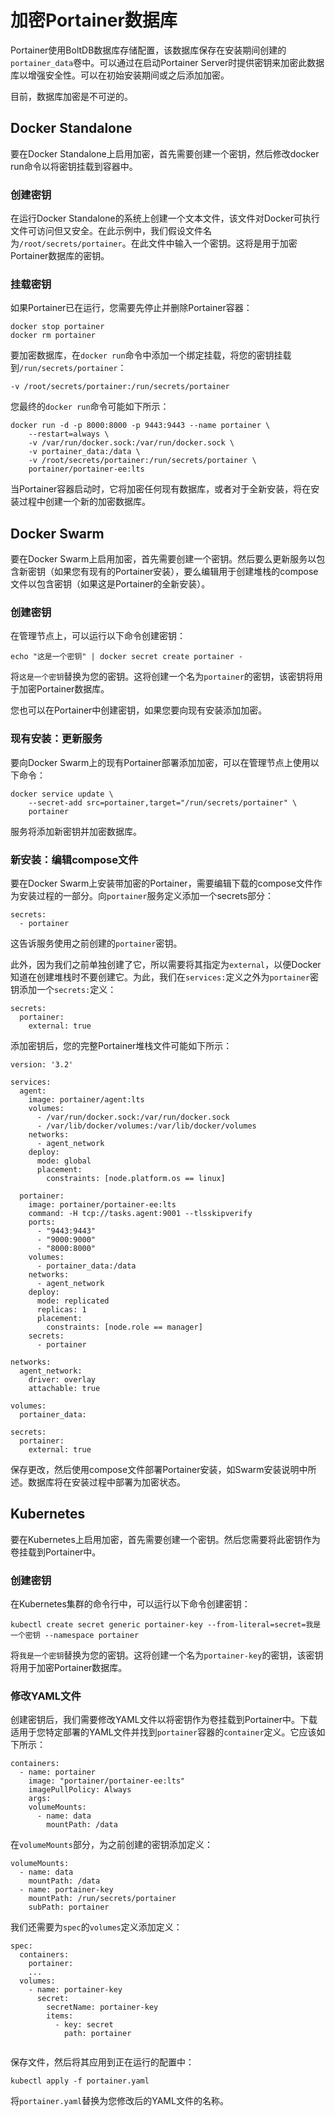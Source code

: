 # 加密Portainer数据库

Portainer使用BoltDB数据库存储配置，该数据库保存在安装期间创建的`portainer_data`卷中。可以通过在启动Portainer Server时提供密钥来加密此数据库以增强安全性。可以在初始安装期间或之后添加加密。

目前，数据库加密是不可逆的。

## Docker Standalone

要在Docker Standalone上启用加密，首先需要创建一个密钥，然后修改docker run命令以将密钥挂载到容器中。

### 创建密钥

在运行Docker Standalone的系统上创建一个文本文件，该文件对Docker可执行文件可访问但又安全。在此示例中，我们假设文件名为`/root/secrets/portainer`。在此文件中输入一个密钥。这将是用于加密Portainer数据库的密钥。

### 挂载密钥

如果Portainer已在运行，您需要先停止并删除Portainer容器：

```
docker stop portainer
docker rm portainer
```

要加密数据库，在`docker run`命令中添加一个绑定挂载，将您的密钥挂载到`/run/secrets/portainer`：

```
-v /root/secrets/portainer:/run/secrets/portainer
```

您最终的`docker run`命令可能如下所示：

```
docker run -d -p 8000:8000 -p 9443:9443 --name portainer \
    --restart=always \
    -v /var/run/docker.sock:/var/run/docker.sock \
    -v portainer_data:/data \
    -v /root/secrets/portainer:/run/secrets/portainer \
    portainer/portainer-ee:lts
```

当Portainer容器启动时，它将加密任何现有数据库，或者对于全新安装，将在安装过程中创建一个新的加密数据库。

## Docker Swarm

要在Docker Swarm上启用加密，首先需要创建一个密钥。然后要么更新服务以包含新密钥（如果您有现有的Portainer安装），要么编辑用于创建堆栈的compose文件以包含密钥（如果这是Portainer的全新安装）。

### 创建密钥

在管理节点上，可以运行以下命令创建密钥：

```
echo "这是一个密钥" | docker secret create portainer -
```

将`这是一个密钥`替换为您的密钥。这将创建一个名为`portainer`的密钥，该密钥将用于加密Portainer数据库。

您也可以在Portainer中创建密钥，如果您要向现有安装添加加密。

### 现有安装：更新服务

要向Docker Swarm上的现有Portainer部署添加加密，可以在管理节点上使用以下命令：

```
docker service update \
    --secret-add src=portainer,target="/run/secrets/portainer" \
    portainer
```

服务将添加新密钥并加密数据库。

### 新安装：编辑compose文件

要在Docker Swarm上安装带加密的Portainer，需要编辑下载的compose文件作为安装过程的一部分。向`portainer`服务定义添加一个secrets部分：

```
secrets:
  - portainer
```

这告诉服务使用之前创建的`portainer`密钥。

此外，因为我们之前单独创建了它，所以需要将其指定为`external`，以便Docker知道在创建堆栈时不要创建它。为此，我们在`services:`定义之外为`portainer`密钥添加一个`secrets:`定义：

```
secrets:
  portainer:
    external: true
```

添加密钥后，您的完整Portainer堆栈文件可能如下所示：

```
version: '3.2'

services:
  agent:
    image: portainer/agent:lts
    volumes:
      - /var/run/docker.sock:/var/run/docker.sock
      - /var/lib/docker/volumes:/var/lib/docker/volumes
    networks:
      - agent_network
    deploy:
      mode: global
      placement:
        constraints: [node.platform.os == linux]

  portainer:
    image: portainer/portainer-ee:lts
    command: -H tcp://tasks.agent:9001 --tlsskipverify
    ports:
      - "9443:9443"
      - "9000:9000"
      - "8000:8000"
    volumes:
      - portainer_data:/data
    networks:
      - agent_network
    deploy:
      mode: replicated
      replicas: 1
      placement:
        constraints: [node.role == manager]
    secrets:
      - portainer

networks:
  agent_network:
    driver: overlay
    attachable: true

volumes:
  portainer_data:
      
secrets:
  portainer:
    external: true
```

保存更改，然后使用compose文件部署Portainer安装，如Swarm安装说明中所述。数据库将在安装过程中部署为加密状态。

## Kubernetes

要在Kubernetes上启用加密，首先需要创建一个密钥。然后您需要将此密钥作为卷挂载到Portainer中。

### 创建密钥

在Kubernetes集群的命令行中，可以运行以下命令创建密钥：

```
kubectl create secret generic portainer-key --from-literal=secret=我是一个密钥 --namespace portainer
```

将`我是一个密钥`替换为您的密钥。这将创建一个名为`portainer-key`的密钥，该密钥将用于加密Portainer数据库。

### 修改YAML文件

创建密钥后，我们需要修改YAML文件以将密钥作为卷挂载到Portainer中。下载适用于您特定部署的YAML文件并找到`portainer`容器的`container`定义。它应该如下所示：

```
containers:
  - name: portainer
    image: "portainer/portainer-ee:lts"
    imagePullPolicy: Always
    args:          
    volumeMounts:
      - name: data
        mountPath: /data  
```

在`volumeMounts`部分，为之前创建的密钥添加定义：

```
volumeMounts:
  - name: data
    mountPath: /data
  - name: portainer-key
    mountPath: /run/secrets/portainer
    subPath: portainer
```

我们还需要为`spec`的`volumes`定义添加定义：

```
spec:
  containers:
    portainer:
    ...
  volumes:
    - name: portainer-key
      secret:
        secretName: portainer-key
        items:
          - key: secret
            path: portainer
      
```

保存文件，然后将其应用到正在运行的配置中：

```
kubectl apply -f portainer.yaml
```

将`portainer.yaml`替换为您修改后的YAML文件的名称。
